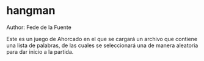 # hangman
Author: Fede de la Fuente


Este es un juego de Ahorcado en el que se cargará un archivo que contiene una lista de palabras, de las cuales se seleccionará una de manera aleatoria para dar inicio a la partida.
